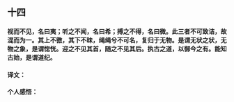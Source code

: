 ## 十四

#### 视而不见，名曰夷；听之不闻，名曰希；搏之不得，名曰微。此三者不可致诘，故混而为一。其上不徼，其下不昧，绳绳兮不可名，复归于无物。是谓无状之状，无物之象，是谓惚恍。迎之不见其首，随之不见其后。执古之道，以御今之有。能知古始，是谓道纪。

#### 译文：

#### 个人感悟：
